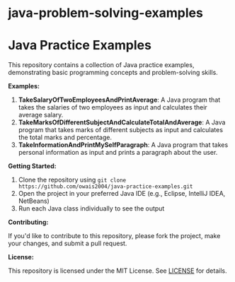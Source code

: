# java-problem-solving-examples
Java Practice Examples
=====================

This repository contains a collection of Java practice examples, demonstrating basic programming concepts and problem-solving skills.

**Examples:**

1. **TakeSalaryOfTwoEmployeesAndPrintAverage**: A Java program that takes the salaries of two employees as input and calculates their average salary.
2. **TakeMarksOfDifferentSubjectAndCalculateTotalAndAverage**: A Java program that takes marks of different subjects as input and calculates the total marks and percentage.
3. **TakeInformationAndPrintMySelfParagraph**: A Java program that takes personal information as input and prints a paragraph about the user.

**Getting Started:**

1. Clone the repository using `git clone https://github.com/owais2004/java-practice-examples.git`
2. Open the project in your preferred Java IDE (e.g., Eclipse, IntelliJ IDEA, NetBeans)
3. Run each Java class individually to see the output

**Contributing:**

If you'd like to contribute to this repository, please fork the project, make your changes, and submit a pull request.

**License:**

This repository is licensed under the MIT License. See [LICENSE](LICENSE) for details.

